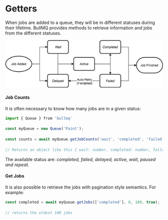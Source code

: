 # Getters

When jobs are added to a queue, they will be in different statuses during their lifetime. BullMQ provides methods to retrieve information and jobs from the different statuses.



![](../../.gitbook/assets/image.png)

#### Job Counts

It is often necessary to know how many jobs are in a given status:

```typescript
import { Queue } from 'bullmq'

const myQueue = new Queue('Paint');

const counts = await myQueue.getJobCounts('wait', 'completed', 'failed');

// Returns an object like this { wait: number, completed: number, failed: number }
```

The available status are: _completed, failed, delayed, active, wait, paused _and_ repeat._

#### Get Jobs

It is also possible to retrieve the jobs with pagination style semantics. For example:

```typescript
const completed = await myQueue.getJobs(['completed'], 0, 100, true);

// returns the oldest 100 jobs
```

